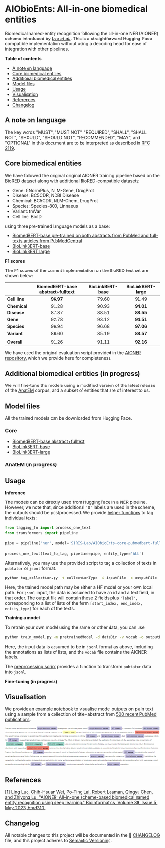 # AIObioEnts: All-in-one biomedical entities

Biomedical named-entity recognition following the all-in-one NER (AIONER) scheme introduced by [Luo *et al.*](https://doi.org/10.1093/bioinformatics/btad310). This is a straightforward Hugging-Face-compatible implementation without using a decoding head for ease of integration with other pipelines.

**Table of contents**

- [A note on language](#a-note-on-language)
- [Core biomedical entities](#core-biomedical-entities)
- [Additional biomedical entities](#additional-biomedical-entities)
- [Model files](#model-files)
- [Usage](#usage)
- [Visualisation](#visualisation)
- [References](#references)
- [Changelog](#changelog)


## A note on language

The key words "MUST", "MUST NOT", "REQUIRED", "SHALL", "SHALL NOT", "SHOULD", "SHOULD NOT", "RECOMMENDED", "MAY", and "OPTIONAL" in this document are to be interpreted as described in [RFC 2119](https://www.ietf.org/rfc/rfc2119.txt).

## Core biomedical entities

We have followed the original original AIONER training pipeline based on the BioRED dataset along with additional BioRED-compatible datasets:
- Gene: GNormPlus, NLM-Gene, DrugProt
- Disease: BC5CDR, NCBI Disease
- Chemical: BC5CDR, NLM-Chem, DrugProt
- Species: Species-800, Linnaeus
- Variant: tmVar
- Cell line: BioID

using three pre-trained language models as a base:
- [BiomedBERT-base pre-trained on both abstracts from PubMed and full-texts articles from PubMedCentral](https://huggingface.co/microsoft/BiomedNLP-BiomedBERT-base-uncased-abstract-fulltext)
- [BioLinkBERT-base](https://huggingface.co/michiyasunaga/BioLinkBERT-base)
- [BioLinkBERT large](https://huggingface.co/michiyasunaga/BioLinkBERT-large)


**F1 scores**

The F1 scores of the current implementation on the BioRED test set are shown below:

|               | **BiomedBERT-base abstract+fulltext** | **BioLinkBERT-base** | **BioLinkBERT-large** |
| ------------- | :-----------------------------------: | :------------------: | :-------------------: |
| **Cell line** |                 **96.97**                 |        79.60         |         91.49         |
| **Chemical**  |                 91.28                 |        90.93         |         **94.01**         |
| **Disease**   |                 87.87                 |        88.51         |         **88.55**         |
| **Gene**      |                 92.78                 |        93.12         |         **94.51**         |
| **Species**   |                 96.94                 |        96.68         |         **97.06**         |
| **Variant**   |                 86.60                 |        85.19         |         **88.57**         |
|  |  |  |  |
| **Overall**   |               91.26               |      91.11       |       **92.16**       |

We have used the original evaluation script provided in the 
[AIONER repository](https://github.com/ncbi/AIONER), which we provide here for completeness.

## Additional biomedical entities (in progress)

We will fine-tune the models using a modified version of the latest release of the [AnatEM](https://nactem.ac.uk/anatomytagger/#AnatEM) corpus, and a subset of entities that are of interest to us.

## Model files

All the trained models can be downloaded from Hugging Face.

### Core
- [BiomedBERT-base abstract+fulltext](https://huggingface.co/SIRIS-Lab/AIObioEnts-core-pubmedbert-full)
- [BioLinkBERT-base](https://huggingface.co/SIRIS-Lab/AIObioEnts-core-biolink-base)
- [BioLinkBERT-large](https://huggingface.co/SIRIS-Lab/AIObioEnts-core-biolink-large)

### AnatEM (in progress)

## Usage

**Inference**

The models can be directly used from HuggingFace in a NER pipeline. However, we note that, since additional `'O'` labels are used in the scheme, the outputs should be postprocessed. We provide [helper functions](./src/tagging_fn.py) to tag individual texts:

````python
from tagging_fn import process_one_text
from transformers import pipeline

pipe = pipeline('ner', model='SIRIS-Lab/AIObioEnts-core-pubmedbert-full', aggregation_strategy='none', device=0)

process_one_text(text_to_tag, pipeline=pipe, entity_type='ALL')
````

Alternatively, you may use the provided script to tag a collection of texts in `pubtator` or `jsonl` format.

````bash
python tag_collection.py -t collectionType -i inputFile -o outputFile -m trainedModel -e entityType
````
Here, the trained model path may be either a HF model or your own local path. For `jsonl` input, the data is assumed to have an id and a text field, in that order. The output file will contain these 2 fields plus `'label'`, corresponding to a list of lists of the form `[start_index, end_index, entity_type]` for each of the texts.

**Training a model**

To retrain your own model using the same or other data, you can use

````bash
python train_model.py -m pretrainedModel -d dataDir -v vocab -o outputDir -l learningRate -n nEpochs
````
Here, the input data is assumed to be in `jsonl` format as above, including the annotations as lists of lists, and the `vocab` file contains the AIONER labels.

The [preprocessing script](./src/process_training_data.py) provides a function to transform `pubtator` data into `jsonl`.

**Fine-tuning (in progress)**


## Visualisation

We provide an [example notebook](./notebooks/visualise_examples.ipynb) to visualise model outputs on plain text using a sample from a collection of title+abstract from [500 recent PubMed publications](./data/PubMed_Jun24/PubMed_Jun24.csv).

![Visualisation of entities from a PubMed publication](./img/visualisation.png)

## References

[[1] Ling Luo, Chih-Hsuan Wei, Po-Ting Lai, Robert Leaman, Qingyu Chen, and Zhiyong Lu. "AIONER: All-in-one scheme-based biomedical named entity recognition using deep learning." Bioinformatics, Volume 39, Issue 5, May 2023, btad310.](https://doi.org/10.1093/bioinformatics/btad310)

## Changelog

All notable changes to this project will be documented in the 📝 [CHANGELOG](CHANGELOG.md) file, and this project adheres to [Semantic Versioning](https://semver.org/spec/v2.0.0.html).
